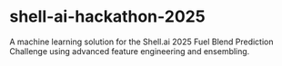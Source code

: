 # shell-ai-hackathon-2025
A machine learning solution for the Shell.ai 2025 Fuel Blend Prediction Challenge using advanced feature engineering and ensembling.
